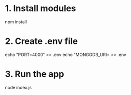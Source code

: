 # 1. Install modules
npm install

# 2. Create .env file
echo "PORT=4000" >> .env
echo "MONGODB_URI= >> .env

# 3. Run the app
node index.js
